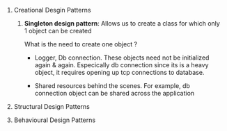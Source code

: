1. Creational Desgin Patterns

    1. **Singleton design pattern**: Allows us to create a class for which only 1 object can be created

        What is the need to create one object ?

        - Logger, Db connection. These objects need not be initialized again & again. Especically db connection since its is a heavy object, it requires opening up tcp connections to database. 

        - Shared resources behind the scenes. For example, db connection object can be shared across the application

2. Structural Design Patterns

3. Behavioural Design Patterns
    